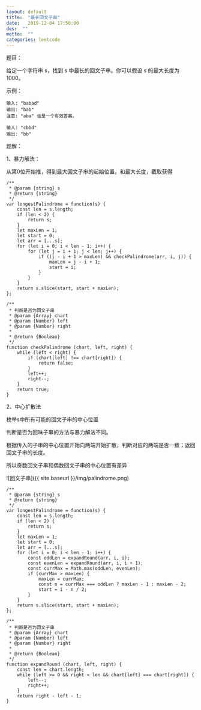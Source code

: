 ```yaml
---
layout: default
title:  "最长回文子串"
date:   2019-12-04 17:50:00
des:  ""
motto:  ""
categories: leetcode
---
```


题目：

给定一个字符串 s，找到 s 中最长的回文子串。你可以假设 s 的最大长度为 1000。

示例：

    输入: "babad"
    输出: "bab"
    注意: "aba" 也是一个有效答案。
    
    输入: "cbbd"
    输出: "bb"

题解：

1、暴力解法：

从第0位开始推，得到最大回文子串的起始位置，和最大长度，截取获得

    /**
     * @param {string} s
     * @return {string}
     */
    var longestPalindrome = function(s) {
        const len = s.length;
        if (len < 2) {
            return s;
        }
        let maxLen = 1;
        let start = 0;
        let arr = [...s];
        for (let i = 0; i < len - 1; i++) {
            for (let j = i + 1; j < len; j++) {
                if ((j - i + 1 > maxLen) && checkPalindrome(arr, i, j)) {
                    maxLen = j - i + 1;
                    start = i;
                }
            }
        }
        return s.slice(start, start + maxLen);
    };
    
    /**
     * 判断是否为回文子串
     * @param {Array} chart
     * @param {Number} left
     * @param {Number} right
     * 
     * @return {Boolean}
     */
    function checkPalindrome (chart, left, right) {
        while (left < right) {
            if (chart[left] !== chart[right]) {
                return false;
            }
            left++;
            right--;
        }
        return true;
    }

2、中心扩散法

枚举s中所有可能的回文子串的中心位置

判断是否为回味子串的方法与暴力解法不同。

根据传入的子串的中心位置开始向两端开始扩散，判断对应的两端是否一致；返回回文子串的长度。

所以奇数回文子串和偶数回文子串的中心位置有差异

![回文子串]({{ site.baseurl }}/img/palindrome.png)

    /**
     * @param {string} s
     * @return {string}
     */
    var longestPalindrome = function(s) {
        const len = s.length;
        if (len < 2) {
            return s;
        }
        let maxLen = 1;
        let start = 0;
        let arr = [...s];
        for (let i = 0; i < len - 1; i++) {
            const oddLen = expandRound(arr, i, i);
            const evenLen = expandRound(arr, i, i + 1);
            const currMax = Math.max(oddLen, evenLen);
            if (currMax > maxLen) {
                maxLen = currMax;
                const n = currMax === oddLen ? maxLen - 1 : maxLen - 2;
                start = i - n / 2;
            }
        }
        return s.slice(start, start + maxLen);
    };
    
    /**
     * 判断是否为回文子串
     * @param {Array} chart
     * @param {Number} left
     * @param {Number} right
     * 
     * @return {Boolean}
     */
    function expandRound (chart, left, right) {
        const len = chart.length;
        while (left >= 0 && right < len && chart[left] === chart[right]) {
            left--;
            right++;
        }
        return right - left - 1;
    }

